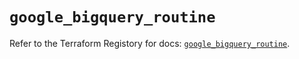 # `google_bigquery_routine`

Refer to the Terraform Registory for docs: [`google_bigquery_routine`](https://registry.terraform.io/providers/hashicorp/google/5.10.0/docs/resources/bigquery_routine).
